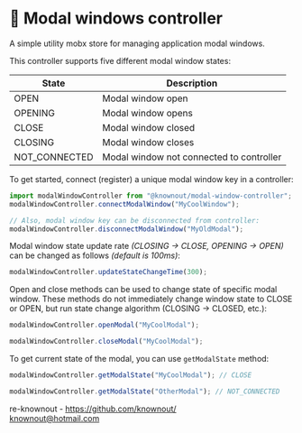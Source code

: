 # 🧊 Modal windows controller

A simple utility mobx store for managing application modal windows.

This controller supports five different modal window states:

| State         | Description                              |
|---------------|------------------------------------------|
| OPEN          | Modal window open                        |
| OPENING       | Modal window opens                       |
| CLOSE         | Modal window closed                      |
| CLOSING       | Modal window closes                      |
| NOT_CONNECTED | Modal window not connected to controller |

To get started, connect (register) a unique modal window key in a controller:

```ts
import modalWindowController from "@knownout/modal-window-controller";
modalWindowController.connectModalWindow("MyCoolWindow");

// Also, modal window key can be disconnected from controller:
modalWindowController.disconnectModalWindow("MyOldModal");
```

Modal window state update rate *(CLOSING → CLOSE, OPENING → OPEN)*
can be changed as follows *(default is 100ms)*:

```ts
modalWindowController.updateStateChangeTime(300);
```

Open and close methods can be used to change state of specific modal window.
These methods do not immediately change window state to CLOSE or OPEN, but run
state change algorithm (CLOSING → CLOSED, etc.):

```ts
modalWindowController.openModal("MyCoolModal");

modalWindowController.closeModal("MyCoolModal");
```

To get current state of the modal, you can use `getModalState` method:

```ts
modalWindowController.getModalState("MyCoolModal"); // CLOSE

modalWindowController.getModalState("OtherModal"); // NOT_CONNECTED
```

re-knownout - https://github.com/knownout/
<br>knownout@hotmail.com
